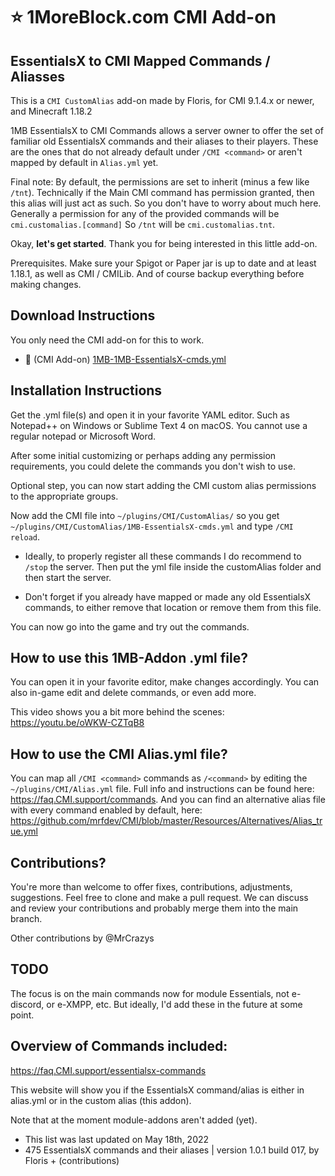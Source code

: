 # :star: 1MoreBlock.com CMI Add-on

## EssentialsX to CMI Mapped Commands / Aliasses

This is a `CMI CustomAlias` add-on made by Floris, for CMI 9.1.4.x or newer, and Minecraft 1.18.2

1MB EssentialsX to CMI Commands allows a server owner to offer the set of familiar old EssentialsX commands and their aliases to their players. These are the ones that do not already default under `/CMI <command>` or aren't mapped by default in `Alias.yml` yet.

Final note: By default, the permissions are set to inherit (minus a few like `/tnt`). Technically if the Main CMI command has permission granted, then this alias will just act as such. So you don't have to worry about much here. Generally a permission for any of the provided commands will be `cmi.customalias.[command]` So `/tnt` will be `cmi.customalias.tnt`. 

Okay, **let's get started**. Thank you for being interested in this little add-on.

Prerequisites. Make sure your Spigot or Paper jar is up to date and at least 1.18.1, as well as CMI / CMILib. And of course backup everything before making changes. 

## Download Instructions

You only need the CMI add-on for this to work.

- :file_folder: (CMI Add-on) [1MB-1MB-EssentialsX-cmds.yml](/Resources/Add-ons/essentialsx/1MB-EssentialsX-cmds.yml)


## Installation Instructions

Get the .yml file(s) and open it in your favorite YAML editor. Such as Notepad++ on Windows or Sublime Text 4 on macOS. You cannot use a regular notepad or Microsoft Word.

After some initial customizing or perhaps adding any permission requirements, you could delete the commands you don't wish to use.

Optional step, you can now start adding the CMI custom alias permissions to the appropriate groups.

Now add the CMI file into `~/plugins/CMI/CustomAlias/` so you get `~/plugins/CMI/CustomAlias/1MB-EssentialsX-cmds.yml` and type `/CMI reload`.

- Ideally, to properly register all these commands I do recommend to `/stop` the server. Then put the yml file inside the customAlias folder and then start the server. 

- Don't forget if you already have mapped or made any old EssentialsX commands, to either remove that location or remove them from this file. 

You can now go into the game and try out the commands.

## How to use this 1MB-Addon .yml file?

You can open it in your favorite editor, make changes accordingly. You can also in-game edit and delete commands, or even add more. 

This video shows you a bit more behind the scenes: <https://youtu.be/oWKW-CZTqB8>

## How to use the CMI Alias.yml file?

You can map all `/CMI <command>` commands as `/<command>` by editing the `~/plugins/CMI/Alias.yml` file. Full info and instructions can be found here: <https://faq.CMI.support/commands>. And you can find an alternative alias file with every command enabled by default, here: <https://github.com/mrfdev/CMI/blob/master/Resources/Alternatives/Alias_true.yml>

## Contributions?

You're more than welcome to offer fixes, contributions, adjustments, suggestions. Feel free to clone and make a pull request. We can discuss and review your contributions and probably merge them into the main branch. 

Other contributions by @MrCrazys 

## TODO

The focus is on the main commands now for module Essentials, not e-discord, or e-XMPP, etc. But ideally, I'd add these in the future at some point.

## Overview of Commands included:

<https://faq.CMI.support/essentialsx-commands>

This website will show you if the EssentialsX command/alias is either in alias.yml or in the custom alias (this addon).

Note that at the moment module-addons aren't added (yet).

- This list was last updated on May 18th, 2022
- 475 EssentialsX commands and their aliases | version 1.0.1 build 017, by Floris + (contributions)
